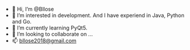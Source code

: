 - 👋 Hi, I’m @Bllose
- 👀 I’m interested in development. And I have experiend in Java, Python and Go.
- 🌱 I’m currently learning PyQt5.
- 💞️ I’m looking to collaborate on ...
- 📫 bllose2018@gmail.com

